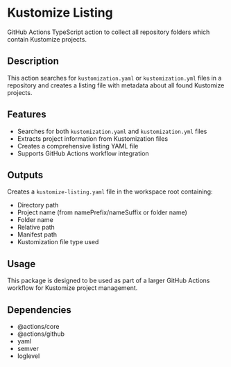 # Kustomize Listing

GitHub Actions TypeScript action to collect all repository folders which contain Kustomize projects.

## Description

This action searches for `kustomization.yaml` or `kustomization.yml` files in a repository and creates a listing file with metadata about all found Kustomize projects.

## Features

- Searches for both `kustomization.yaml` and `kustomization.yml` files
- Extracts project information from Kustomization files
- Creates a comprehensive listing YAML file
- Supports GitHub Actions workflow integration

## Outputs

Creates a `kustomize-listing.yaml` file in the workspace root containing:
- Directory path
- Project name (from namePrefix/nameSuffix or folder name)
- Folder name
- Relative path
- Manifest path
- Kustomization file type used

## Usage

This package is designed to be used as part of a larger GitHub Actions workflow for Kustomize project management.

## Dependencies

- @actions/core
- @actions/github
- yaml
- semver
- loglevel
